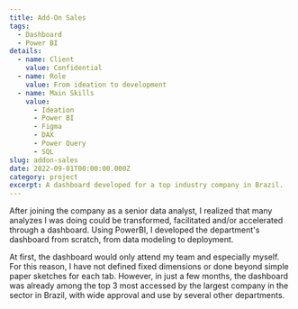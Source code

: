 ```yaml
---
title: Add-On Sales
tags: 
  - Dashboard
  - Power BI
details:
  - name: Client
    value: Confidential
  - name: Role
    value: From ideation to development
  - name: Main Skills
    value: 
      - Ideation
      - Power BI
      - Figma
      - DAX
      - Power Query
      - SQL
slug: addon-sales
date: 2022-09-01T00:00:00.000Z
category: project
excerpt: A dashboard developed for a top industry company in Brazil.
---
```


After joining the company as a senior data analyst, I realized that many analyzes I was doing could be transformed, facilitated and/or accelerated through a dashboard. Using PowerBI, I developed the department's dashboard from scratch, from data modeling to deployment.

At first, the dashboard would only attend my team and especially myself. For this reason, I have not defined fixed dimensions or done beyond simple paper sketches for each tab. However, in just a few months, the dashboard was already among the top 3 most accessed by the largest company in the sector in Brazil, with wide approval and use by several other departments.
